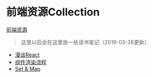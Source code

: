
# 前端资源Collection

[前端资源](http://clearives.cc/webCollection/)

> 这里以后会在这里放一些读书笔记（2019-03-26更新）
- [漫谈React](https://github.com/Clearives/webCollection/blob/gh-pages/ReadingNotes/%E6%B7%B1%E5%85%A5react%E6%8A%80%E6%9C%AF%E6%A0%88/%E6%BC%AB%E8%B0%88React.md)
- [组件渲染流程](https://github.com/Clearives/webCollection/blob/gh-pages/ReadingNotes/react/%E7%BB%84%E4%BB%B6%E6%B8%B2%E6%9F%93%E6%B5%81%E7%A8%8B.md)
- [Set & Map](https://github.com/Clearives/webCollection/blob/gh-pages/ReadingNotes/set-map.md)